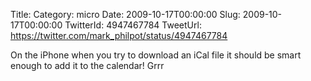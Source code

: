 Title: 
Category: micro
Date: 2009-10-17T00:00:00
Slug: 2009-10-17T00:00:00
TwitterId: 4947467784
TweetUrl: https://twitter.com/mark_philpot/status/4947467784

On the iPhone when you try to download an iCal file it should be smart enough to add it to the calendar!  Grrr